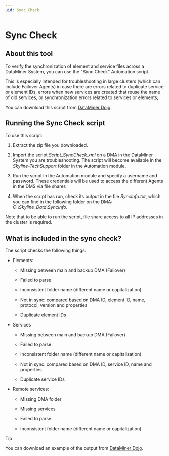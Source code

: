 ```yaml
---
uid: Sync_Check
---
```


# Sync Check

## About this tool

To verify the synchronization of element and service files across a DataMiner System, you can use the "Sync Check" Automation script.

This is especially intended for troubleshooting in large clusters (which can include Failover Agents) in case there are errors related to duplicate service or element IDs, errors when new services are created that reuse the name of old services, or synchronization errors related to services or elements;

You can download this script from [DataMiner Dojo](https://community.dataminer.services/download/script_synccheck/).

## Running the Sync Check script

To use this script:

1. Extract the zip file you downloaded.

1. Import the script *Script_SyncCheck.xml* on a DMA in the DataMiner System you are troubleshooting. The script will become available in the *Skyline-TechSupport* folder in the Automation module.

1. Run the script in the Automation module and specify a username and password. These credentials will be used to access the different Agents in the DMS via file shares

1. When the script has run, check its output in the file *SyncInfo.txt*, which you can find in the following folder on the DMA: *C:\Skyline_Data\SyncInfo*.

Note that to be able to run the script, file share access to all IP addresses in the cluster is required.

## What is included in the sync check?

The script checks the following things:

- Elements:

  - Missing between main and backup DMA (Failover)

  - Failed to parse

  - Inconsistent folder name (different name or capitalization)

  - Not in sync: compared based on DMA ID, element ID, name, protocol, version and properties

  - Duplicate element IDs

- Services

  - Missing between main and backup DMA (Failover)

  - Failed to parse

  - Inconsistent folder name (different name or capitalization)

  - Not in sync: compared based on DMA ID, service ID, name and properties

  - Duplicate service IDs

- Remote services:

  - Missing DMA folder

  - Missing services

  - Failed to parse

  - Inconsistent folder name (different name or capitalization)

> [!TIP]
> You can download an example of the output from [DataMiner Dojo](https://community.dataminer.services/download/syncinfo3/).
